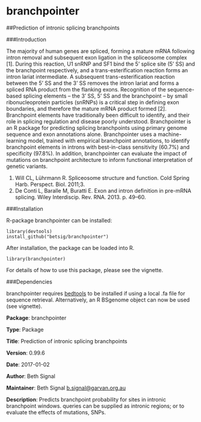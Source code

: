 # branchpointer

##Prediction of intronic splicing branchpoints

###Introduction

The majority of human genes are spliced, forming a mature mRNA following intron removal and subsequent exon ligation in the spliceosome complex [1]. During this reaction, U1 snRNP and SF1 bind the 5’ splice site (5’ SS) and the branchpoint respectively, and a trans-esterification reaction forms an intron lariat intermediate. A subsequent trans-esterification reaction between the 5’ SS and the 3’ SS removes the intron lariat and forms a spliced RNA product from the flanking exons. Recognition of the sequence-based splicing elements – the 3’ SS, 5’ SS and the branchpoint – by small ribonucleoprotein particles (snRNPs) is a critical step in defining exon boundaries, and therefore the mature mRNA product formed [2].
Branchpoint elements have traditionally been difficult to identify, and their role in splicing regulation and disease poorly understood. Branchpointer is an R package for predicting splicing branchpoints using primary genome sequence and exon annotations alone. Branchpointer uses a machine-learning model, trained with empirical branchpoint annotations, to identify branchpoint elements in introns with best-in-class sensitivity (60.7%) and specificity (97.8%). In addition, branchpointer can evaluate the impact of mutations on branchpoint architecture to inform functional interpretation of genetic variants.

1. Will CL, Lührmann R. Spliceosome structure and function. Cold Spring Harb. Perspect. Biol. 2011;3. 
2. De Conti L, Baralle M, Buratti E. Exon and intron definition in pre-mRNA splicing. Wiley Interdiscip. Rev. RNA. 2013. p. 49–60. 

###Installation

R-package branchpointer can be installed:

    library(devtools)
    install_github("betsig/branchpointer")

After installation, the package can be loaded into R.

    library(branchpointer)

For details of how to use this package, please see the vignette.

###Dependencies

branchpointer requires [bedtools](http://bedtools.readthedocs.io/en/latest/content/installation.html) to be installed if using a local .fa file for sequence retrieval.
Alternatively, an R BSgenome object can now be used (see vignette).

**Package**: branchpointer

**Type**: Package

**Title**: Prediction of intronic splicing branchpoints

**Version**: 0.99.6

**Date**: 2017-01-02

**Author**: Beth Signal

**Maintainer**: Beth Signal <b.signal@garvan.org.au>

**Description**: Predicts branchpoint probability for sites in intronic branchpoint windows. 
queries can be supplied as intronic regions; or to evaluate the effects of mutations, SNPs.
